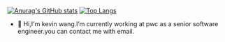 [![Anurag's GitHub stats](https://github-readme-stats.vercel.app/api?username=wangcongbirley&count_private=true&show_icons=true&theme=calm)](https://github.com/anuraghazra/github-readme-stats) [![Top Langs](https://github-readme-stats.vercel.app/api/top-langs/?username=wangcongbirley&layout=compact)](https://github.com/anuraghazra/github-readme-stats)
- 👋 Hi,I'm kevin wang.I’m currently working at pwc as a senior software engineer.you can contact me with email.
